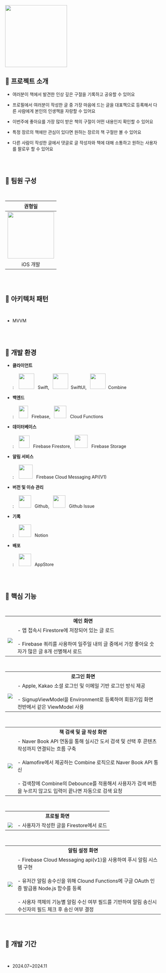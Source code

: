 <img src="https://github.com/user-attachments/assets/61dbc6b4-47b7-4a09-a332-68ecc92e1e65" height=200 width=200>

<br>

## 🙌 프로젝트 소개

- 여러분이 책에서 발견한 인상 깊은 구절을 기록하고 공유할 수 있어요

- 프로필에서 여러분이 작성한 글 중 가장 마음에 드는 글을 대표책으로 등록해서 다른 사람에게 본인의 인생책을 자랑할 수 있어요

- 이번주에 좋아요를 가장 많이 받은 책의 구절이 어떤 내용인지 확인할 수 있어요

- 특정 장르의 책에만 관심이 있다면 원하는 장르의 책 구절만 볼 수 있어요

- 다른 사람이 작성한 글에서 댓글로 글 작성자와 책에 대해 소통하고 원하는 사용자를 팔로우 할 수 있어요

<br><br>

## 👥 팀원 구성
<br>
<div align="center">
  
| **권형일** |
| :------: |
| <img src="https://github.com/user-attachments/assets/f21d71fe-ce7b-4be8-99ed-65d24529dcdf" height=150 width=150> |
| iOS 개발 |

</div>

<br><br>

## 🧩 아키텍처 패턴
<br>

- MVVM

<br><br>

## 🎨 개발 환경

- **클라이언트** <br><br>
: &nbsp;&nbsp; <img src="https://github.com/user-attachments/assets/3e6d384d-7236-464c-92f0-242e52c7e4cd" height=50 width=50> &nbsp; Swift, &nbsp; <img src="https://github.com/user-attachments/assets/34ae1446-2e29-4099-878e-e5ced09f5ad1" height=50 width=50> &nbsp;SwiftUI, &nbsp; <img src="https://github.com/user-attachments/assets/f6ea23db-3f7e-4a01-9569-f4c71262be7c" height=50 width=50> &nbsp;Combine

- **백엔드** <br><br>
: &nbsp;&nbsp; <img src="https://github.com/user-attachments/assets/c396eca8-b46d-4c30-bf19-29ab9e03213a" height=40 width=30> &nbsp; Firebase, &nbsp; <img src="https://github.com/user-attachments/assets/68311341-bb6f-4b19-8c4c-a75c9f142ae7" height=40 width=40> &nbsp; Cloud Functions

- **데이터베이스** <br><br>
: &nbsp;&nbsp; <img src="https://github.com/user-attachments/assets/7f696449-6dba-4390-96cf-46620035385d" height=40 width=35> &nbsp; Firebase Firestore, &nbsp; <img src="https://github.com/user-attachments/assets/137f9843-1b0c-42e7-a592-5e31bef334d7" height=42 width=42> &nbsp; Firebase Storage

- **알림 서비스** <br><br>
: &nbsp;&nbsp; <img src="https://github.com/user-attachments/assets/e4385433-ad7b-4950-afa5-548a827b05b0" height=45 width=45> &nbsp; Firebase Cloud Messaging API(V1)

- **버전 및 이슈 관리** <br><br>
: &nbsp;&nbsp; <img src="https://github.com/user-attachments/assets/1188196c-7469-4301-9592-ad1c9c029a09" height=40 width=40> &nbsp; Github, &nbsp; <img src="https://github.com/user-attachments/assets/1a7e3c68-90ac-442a-ae95-14f88c1dd0a0" height=40 width=40> &nbsp; Github Issue

- **기록** <br><br>
: &nbsp;&nbsp; <img src="https://github.com/user-attachments/assets/4e88ece5-cc26-4130-a05a-c6dc401e7bdd" height=40 width=40> &nbsp; Notion

- **배포** <br><br>
: &nbsp;&nbsp; <img src="https://github.com/user-attachments/assets/46f120e7-8fb4-46ef-9200-b7578eb66daa" height=40 width=40> &nbsp; AppStore

<br><br>

## 📱 핵심 기능

<br>

<table>
  <tr>
    <td colspan="2" align="center"><b>메인 화면</b></td>
  </tr>
  <tr>
    <td>
      <img src="https://github.com/user-attachments/assets/f9c8bc1f-163e-4407-91e5-20e05d4e9b28">
    </td>
    <td>
      - 앱 접속시 Firestore에 저장되어 있는 글 로드<br><br>
      - Firebase 쿼리를 사용하여 일주일 내의 글 중에서 가장 좋아요 숫자가 많은 글 8개 선별해서 로드
    </td>
  </tr>
</table>

<br>
<table>
  <tr>
    <td colspan="2" align="center"><b>로그인 화면</b></td>
  </tr>
  <tr>
    <td>
      <img src="https://github.com/user-attachments/assets/ee76c77f-ccfa-4dc3-a794-32c6175a67ec">
    </td>
    <td>
      - Apple, Kakao 소셜 로그인 및 이메일 기반 로그인 방식 제공<br><br>
      - SignupViewModel을 Environment로 등록하여 회원가입 화면 전반에서 같은 ViewModel 사용
    </td>
  </tr>
</table>

<br>
<table>
  <tr>
    <td colspan="2" align="center"><b>책 검색 및 글 작성 화면</b></td>
  </tr>
  <tr>
    <td>
      <img src="https://github.com/user-attachments/assets/222f8004-a55f-4f79-8c18-0394c9e40527">
    </td>
    <td>
      - Naver Book API 연동을 통해 실시간 도서 검색 및 선택 후 콘텐츠 작성까지 연결되는 흐름 구축<br><br>
      - Alamofire에서 제공하는 Combine 로직으로 Naver Book API 통신<br><br>
      - 검색창에 Combine의 Debounce를 적용해서 사용자가 검색 버튼을 누르지 않고도 입력이 끝나면 자동으로 검색 요청
    </td>
  </tr>
</table>

<br>
<table>
  <tr>
    <td colspan="2" align="center"><b>프로필 화면</b></td>
  </tr>
  <tr>
    <td>
      <img src="https://github.com/user-attachments/assets/14bbcd31-921c-4db4-944b-f9ade1cad5e2">
    </td>
    <td>
      - 사용자가 작성한 글을 Firestore에서 로드
    </td>
  </tr>
</table>

<br>
<table>
  <tr>
    <td colspan="2" align="center"><b>알림 설정 화면</b></td>
  </tr>
  <tr>
    <td>
      <img src="https://github.com/user-attachments/assets/382ee7f3-3bc2-4325-b8fa-f6a68497346b">
    </td>
    <td>
      - Firebase Cloud Messaging api(v1)을 사용하여 푸시 알림 시스템 구현<br><br>
      - 유저간 알림 송수신을 위해 Clound Functions에 구글 OAuth 인증 발급용 Node.js 함수를 등록<br><br>
      - 사용자 객체의 기능별 알림 수신 여부 필드를 기반하여 알림 송신시 수신자의 필드 체크 후 송신 여부 결정
    </td>
  </tr>
</table>

<br><br>

## 📅 개발 기간

<br>

- 2024.07~2024.11

<br><br>
